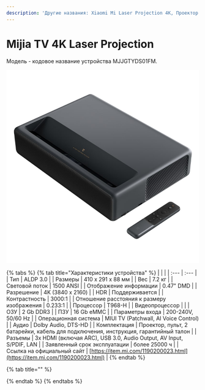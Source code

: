 ```yaml
---
description: 'Другие названия: Xiaomi Mi Laser Projection 4K, Проектор Xiaomi Mijia TV 4K'
---
```


# Mijia TV 4K Laser Projection

Модель - кодовое название устройства MJJGTYDS01FM.

![](../../.gitbook/assets/tv4k_laser_projector.jpg)

{% tabs %}
{% tab title="Характеристики устройства" %}
|  |  |
| :--- | :--- |
| Тип | ALDP 3.0 |
| Размеры | 410 х 291 х 88 мм |
| Вес | 7.2 кг |
| Световой поток | 1500 ANSI |
| Отображение информации | 0.47" DMD  |
| Разрешение | 4K \(3840 х 2160\) |
| HDR | Поддерживается |
| Контрастность | 3000:1 |
| Отношение расстояния к размеру изображения | 0.233:1 |
| Процессор | Т968-Н |
| Видеопроцессор |  |
| ОЗУ | 2 Gb DDR3 |
| ПЗУ | 16 Gb eMMC |
| Параметры входа | 200-240V, 50/60 Hz |
| Операционная система | MIUI TV \(Patchwall, AI Voice Control\) |
| Аудио | Dolby Audio, DTS-HD |
| Комплектация | Проектор, пульт, 2 батарейки, кабель для подключения, инструкция, гарантийный талон |
| Разъемы | 3x HDMI \(включая ARC\), USB 3.0, Audio Output, AV Input, S/PDIF, LAN  |
| Заявленный срок эксплуатации | более 25000 ч |
| Ссылка на официальный сайт | [https://item.mi.com/1190200023.html](https://item.mi.com/1190200023.html) |
{% endtab %}

{% tab title="" %}

{% endtab %}
{% endtabs %}

